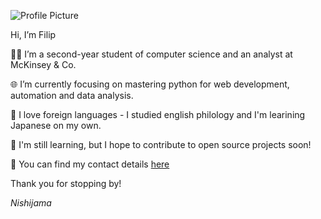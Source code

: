 ![Profile Picture](https://nishijama.github.io/AboutMe/violet_profile.png)

Hi, I’m Filip

👨‍💻 I’m a second-year student of computer science and an analyst at McKinsey & Co.

🌐 I’m currently focusing on mastering python for web development, automation and data analysis.

📙 I love foreign languages - I studied english philology and I'm learining Japanese on my own.

🌱 I'm still learning, but I hope to contribute to open source projects soon!

📯 You can find my contact details [here](https://nishijama.github.io/AboutMe/)

Thank you for stopping by!

*Nishijama*



<!---
Nishijama/Nishijama is a ✨ special ✨ repository because its `README.md` (this file) appears on your GitHub profile.
You can click the Preview link to take a look at your changes.
--->
